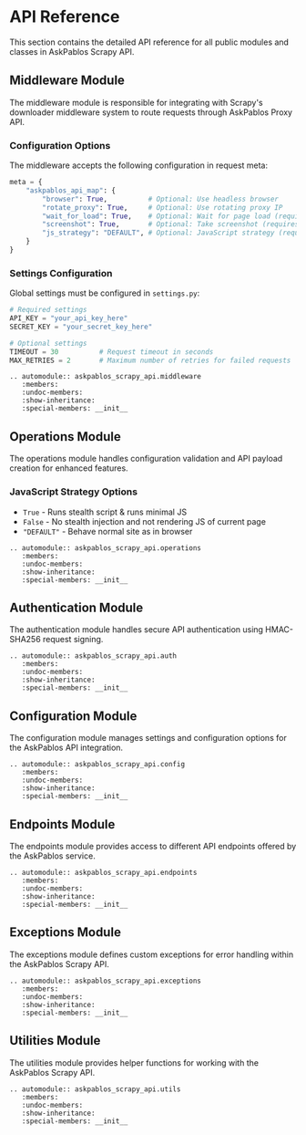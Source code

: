 # API Reference

This section contains the detailed API reference for all public modules and classes in AskPablos Scrapy API.

## Middleware Module

The middleware module is responsible for integrating with Scrapy's downloader middleware system to route requests through AskPablos Proxy API.

### Configuration Options

The middleware accepts the following configuration in request meta:

```python
meta = {
    "askpablos_api_map": {
        "browser": True,          # Optional: Use headless browser
        "rotate_proxy": True,     # Optional: Use rotating proxy IP
        "wait_for_load": True,    # Optional: Wait for page load (requires browser: True)
        "screenshot": True,       # Optional: Take screenshot (requires browser: True)
        "js_strategy": "DEFAULT", # Optional: JavaScript strategy (requires browser: True)
    }
}
```

### Settings Configuration

Global settings must be configured in `settings.py`:

```python
# Required settings
API_KEY = "your_api_key_here"
SECRET_KEY = "your_secret_key_here"

# Optional settings
TIMEOUT = 30          # Request timeout in seconds
MAX_RETRIES = 2       # Maximum number of retries for failed requests
```

```{eval-rst}
.. automodule:: askpablos_scrapy_api.middleware
   :members:
   :undoc-members:
   :show-inheritance:
   :special-members: __init__
```

## Operations Module

The operations module handles configuration validation and API payload creation for enhanced features.

### JavaScript Strategy Options

- `True` - Runs stealth script & runs minimal JS
- `False` - No stealth injection and not rendering JS of current page
- `"DEFAULT"` - Behave normal site as in browser

```{eval-rst}
.. automodule:: askpablos_scrapy_api.operations
   :members:
   :undoc-members:
   :show-inheritance:
   :special-members: __init__
```

## Authentication Module

The authentication module handles secure API authentication using HMAC-SHA256 request signing.

```{eval-rst}
.. automodule:: askpablos_scrapy_api.auth
   :members:
   :undoc-members:
   :show-inheritance:
   :special-members: __init__
```

## Configuration Module

The configuration module manages settings and configuration options for the AskPablos API integration.

```{eval-rst}
.. automodule:: askpablos_scrapy_api.config
   :members:
   :undoc-members:
   :show-inheritance:
   :special-members: __init__
```

## Endpoints Module

The endpoints module provides access to different API endpoints offered by the AskPablos service.

```{eval-rst}
.. automodule:: askpablos_scrapy_api.endpoints
   :members:
   :undoc-members:
   :show-inheritance:
   :special-members: __init__
```

## Exceptions Module

The exceptions module defines custom exceptions for error handling within the AskPablos Scrapy API.

```{eval-rst}
.. automodule:: askpablos_scrapy_api.exceptions
   :members:
   :undoc-members:
   :show-inheritance:
   :special-members: __init__
```

## Utilities Module

The utilities module provides helper functions for working with the AskPablos Scrapy API.

```{eval-rst}
.. automodule:: askpablos_scrapy_api.utils
   :members:
   :undoc-members:
   :show-inheritance:
   :special-members: __init__
```
